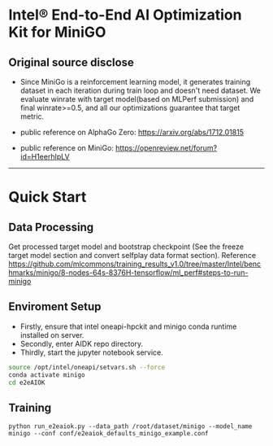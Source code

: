 # Intel® End-to-End AI Optimization Kit for MiniGO
## Original source disclose
* Since MiniGo is a reinforcement learning model, it generates training dataset in each iteration during train loop and doesn't need dataset. We evaluate winrate with target model(based on MLPerf submission) and final winrate>=0.5, and all our optimizations guarantee that target metric.

* public reference on AlphaGo Zero: https://arxiv.org/abs/1712.01815

* public reference on MiniGo: https://openreview.net/forum?id=H1eerhIpLV

---

# Quick Start

## Data Processing
Get processed target model and bootstrap checkpoint (See the freeze target model section and convert selfplay data format section). Reference https://github.com/mlcommons/training_results_v1.0/tree/master/Intel/benchmarks/minigo/8-nodes-64s-8376H-tensorflow/ml_perf#steps-to-run-minigo


## Enviroment Setup
* Firstly, ensure that intel oneapi-hpckit and minigo conda runtime installed on server.
* Secondly, enter AIDK repo directory.
* Thirdly, start the jupyter notebook service.

``` bash
source /opt/intel/oneapi/setvars.sh --force
conda activate minigo
cd e2eAIOK
```

## Training
```
python run_e2eaiok.py --data_path /root/dataset/minigo --model_name minigo --conf conf/e2eaiok_defaults_minigo_example.conf
```
